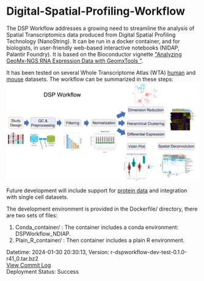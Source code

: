 # Digital-Spatial-Profiling-Workflow

The DSP Workflow addresses a growing need to streamline the analysis of Spatial Transcriptomics data produced from Digital Spatial Profiling Technology (NanoString). It can be run in a docker container, and for biologists, in user-friendly web-based interactive notebooks (NIDAP, Palantir Foundry). It is based on the Bioconductor vignette ["Analyzing GeoMx-NGS RNA Expression Data with GeomxTools
"](http://bioconductor.org/packages/release/workflows/vignettes/GeoMxWorkflows/inst/doc/GeomxTools_RNA-NGS_Analysis.html).  

It has been tested on several Whole Transcriptome Atlas (WTA) [human](https://nanostring.com/products/geomx-digital-spatial-profiler/geomx-rna-assays/geomx-whole-transcriptome-atlas/) and [mouse](https://nanostring.com/products/geomx-digital-spatial-profiler/geomx-rna-assays/geomx-mouse-whole-transcriptome-atlas/) datasets. The workflow can be summarized in these steps:
<img src="./vignettes/workflow_image.png">


Future development will include support for [protein data](https://bioconductor.org/packages/release/bioc/vignettes/GeomxTools/inst/doc/Protein_in_GeomxTools.html) and integration with single cell datasets.


The development environment is provided in the Dockerfile/ directory, there are two sets of files:
  1. Conda_container/ : The container includes a conda environment: DSPWorkflow_NDIAP.
  2. Plain_R_container/ : Then container includes a plain R environment.

Datetime: 2024-01-30 20:30:13, Version:  r-dspworkflow-dev-test-0.1.0-r41_0.tar.bz2
<br>[View Commit Log](Commit_Log_r-dspworkflow-dev-test-0.1.0-r41_0.log)
<br>Deployment Status: Success
